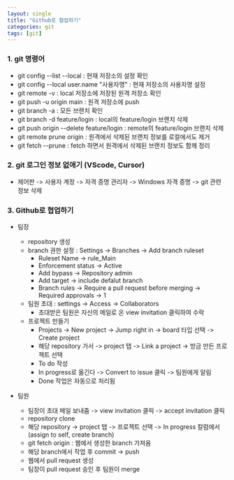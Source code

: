 ```yaml
---
layout: single
title: "Github로 협업하기"
categories: git
tags: [git]
---
```


### 1. git 명령어

- git config --list --local : 현재 저장소의 설정 확인
- git config --local user.name "사용자명" : 현재 저장소의 사용자명 설정
- git remote -v : local 저장소에 저장된 원격 저장소 확인
- git push -u origin main : 원격 저장소에 push
- git branch -a : 모든 브랜치 확인
- git branch -d feature/login : local의 feature/login 브랜치 삭제
- git push origin --delete feature/login : remote의 feature/login 브랜치 삭제
- git remote prune origin : 원격에서 삭제된 브랜치 정보를 로컬에서도 제거
- git fetch --prune : fetch 하면서 원격에서 삭제된 브랜치 정보도 함께 정리

### 2. git 로그인 정보 없애기 (VScode, Cursor)

- 제어판 -> 사용자 계정 -> 자격 증명 관리자 -> Windows 자격 증명 -> git 관련 정보 삭제

### 3. Github로 협업하기

- 팀장
  - repository 생성
  - branch 권한 설정 : Settings -> Branches -> Add branch ruleset
    - Ruleset Name -> rule_Main
    - Enforcement status -> Active
    - Add bypass -> Repository admin
    - Add target -> include defalut branch
    - Branch rules -> Require a pull request before merging -> Required approvals -> 1
  - 팀원 초대 : settings -> Access -> Collaborators
    - 초대받은 팀원은 자신의 메일로 온 view invitation 클릭하여 수락
  - 프로젝트 만들기
    - Projects -> New project -> Jump right in -> board 타입 선택 -> Create project
    - 해당 repository 가서 -> project 탭 -> Link a project -> 방금 만든 프로젝트 선택
    - To do 작성
    - In progress로 옮긴다 -> Convert to issue 클릭 -> 팀원에게 알림
    - Done 작업은 자동으로 처리됨

- 팀원
  - 팀장이 초대 메일 보내줌 -> view invitation 클릭 -> accept invitation 클릭
  - repository clone
  - 해당 repository -> project 탭 -> 프로젝트 선택 -> In progress 칼럼에서 (assign to self, create branch)
  - git fetch origin : 웹에서 생성한 branch 가져옴
  - 해당 branch에서 작업 후 commit -> push
  - 웹에서 pull request 생성
  - 팀장이 pull request 승인 후 팀원이 merge
